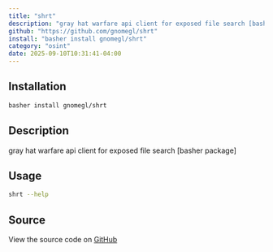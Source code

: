 ```yaml
---
title: "shrt"
description: "gray hat warfare api client for exposed file search [basher package]"
github: "https://github.com/gnomegl/shrt"
install: "basher install gnomegl/shrt"
category: "osint"
date: 2025-09-10T10:31:41-04:00
---
```


## Installation

```bash
basher install gnomegl/shrt
```

## Description

gray hat warfare api client for exposed file search [basher package]

## Usage

```bash
shrt --help
```

## Source

View the source code on [GitHub](https://github.com/gnomegl/shrt)
